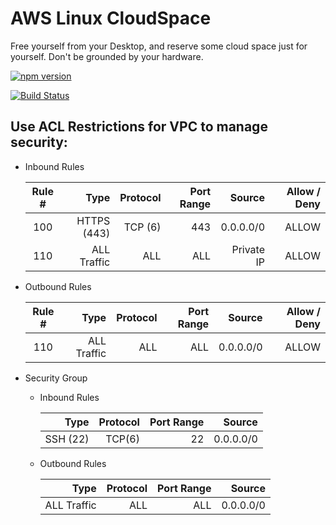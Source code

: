 # AWS Linux CloudSpace
Free yourself from your Desktop, and reserve some cloud space just for yourself. Don't be grounded by your hardware.

[![npm version](https://badge.fury.io/js/aws-cloudspace.svg)](https://badge.fury.io/js/aws-cloudspace)

[![Build Status](https://travis-ci.org/wparad/aws-cloudspace.svg?branch=master)](https://travis-ci.org/wparad/aws-cloudspace)

## Use ACL Restrictions for VPC to manage security:

* Inbound Rules

	| Rule #            |        Type   |   Protocol    |   Port Range  | Source    | Allow / Deny |
	| :---------------: |--------------:|--------------:|--------------:|----------:|-------------:|
	| 100               | HTTPS (443)   |   TCP (6)     |   443         | 0.0.0.0/0 | ALLOW        |
	| 110               | ALL Traffic   |   ALL         |   ALL         | Private IP| ALLOW        |

* Outbound Rules

	| Rule #            |        Type   |   Protocol    |   Port Range  | Source    | Allow / Deny |
	| :---------------: |--------------:|--------------:|--------------:|----------:|-------------:|
	| 110               | ALL Traffic   |   ALL         |   ALL         | 0.0.0.0/0 | ALLOW        |

* Security Group
	* Inbound Rules

		|        Type   |   Protocol    |   Port Range  | Source    |
		|--------------:|--------------:|--------------:|----------:|
		| SSH (22)      |   TCP(6)      |   22          | 0.0.0.0/0 |
	* Outbound Rules

		|        Type   |   Protocol    |   Port Range  | Source    |
		|--------------:|--------------:|--------------:|----------:|
		| ALL Traffic   |   ALL         |   ALL         | 0.0.0.0/0 |